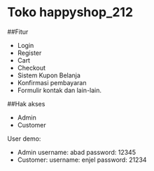 # Toko happyshop_212



##Fitur
- Login
- Register
- Cart
- Checkout
- Sistem Kupon Belanja
- Konfirmasi pembayaran
- Formulir kontak
dan lain-lain.

##Hak akses
- Admin
- Customer

User demo:
- Admin
username: abad
password: 12345
- Customer:
username: enjel
password: 21234
